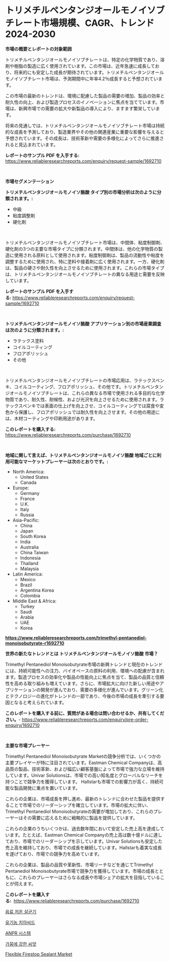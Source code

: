 <p><h1>トリメチルペンタンジオールモノイソブチレート市場規模、CAGR、トレンド2024-2030</h1></p><p><strong>市場の概要とレポートの対象範囲</strong></p>
<p><p>トリメチルペンタンジオールモノイソブチレートは、特定の化学物質であり、溶剤や樹脂の製造に広く使用されています。この市場は、近年急速に成長しており、将来的にも安定した成長が期待されています。トリメチルペンタンジオールモノイソブチレート市場は、予測期間中に年率4.2％成長すると予想されています。</p><p>この市場の最新のトレンドは、環境に配慮した製品の需要の増加、製品の効率と耐久性の向上、および製造プロセスのイノベーションに焦点を当てています。市場は、新興市場での需要の拡大や新製品の導入により、ますます繁栄しています。</p><p>将来の見通しでは、トリメチルペンタンジオールモノイソブチレート市場は持続的な成長を予測しており、製造業界やその他の関連産業に重要な影響を与えると予想されています。その成長は、技術革新や需要の多様化によってさらに推進されると見込まれています。</p></p>
<p><strong>レポートのサンプル PDF を入手する:</strong> <a href="https://www.reliableresearchreports.com/enquiry/request-sample/1692710">https://www.reliableresearchreports.com/enquiry/request-sample/1692710</a></p>
<p>&nbsp;</p>
<p><strong>市場セグメンテーション</strong></p>
<p><strong>トリメチルペンタンジオールモノイソ酪酸 タイプ別の市場分析は次のように分類されます。:</strong></p>
<p><ul><li>中級</li><li>粘度調整剤</li><li>硬化剤</li></ul></p>
<p>&nbsp;</p>
<p><p>トリメチルペンタンジオールモノイソブチレート市場は、中間体、粘度制御剤、硬化剤の3つの主要な市場タイプに分類されます。中間体は、他の化学物質の製造に使用される原料として使用されます。粘度制御剤は、製品の流動性や粘度を調整するために使用され、特に塗料や接着剤に広く使用されます。一方、硬化剤は、製品の硬さや耐久性を向上させるために使用されます。これらの市場タイプは、トリメチルペンタンジオールモノイソブチレートの異なる用途と需要を反映しています。</p></p>
<p><strong>レポートのサンプル PDF を入手する:</strong>&nbsp;<a href="https://www.reliableresearchreports.com/enquiry/request-sample/1692710">https://www.reliableresearchreports.com/enquiry/request-sample/1692710</a></p>
<p>&nbsp;</p>
<p><strong> トリメチルペンタンジオールモノイソ酪酸 アプリケーション別の市場産業調査は次のように分類されます。:</strong></p>
<p><ul><li>ラテックス塗料</li><li>コイルコーティング</li><li>フロアポリッシュ</li><li>その他</li></ul></p>
<p>&nbsp;</p>
<p><p>トリメチルペンタンジオールモノイソブチレートの市場応用は、ラテックスペンキ、コイルコーティング、フロアポリッシュ、その他です。トリメチルペンタンジオールモノイソブチレートは、これらの異なる市場で使用される多目的な化学物質であり、耐久性、耐候性、および光沢を向上させるために使用されます。ラテックスペンキでは表面の仕上げを向上させ、コイルコーティングでは腐食や変色から保護し、フロアポリッシュでは耐久性を向上させます。その他の用途には、木材コーティングや印刷用途があります。</p></p>
<p><strong>このレポートを購入する:</strong>&nbsp; <a href="https://www.reliableresearchreports.com/purchase/1692710">https://www.reliableresearchreports.com/purchase/1692710</a></p>
<p>&nbsp;</p>
<p><strong>地域に関して言えば、トリメチルペンタンジオールモノイソ酪酸 地域ごとに利用可能なマーケットプレーヤーは次のとおりです。:</strong></p>
<p><ul>
    <li>
        North America:
        <ul>
            <li>United States</li>
            <li>Canada</li>
        </ul>
    </li>
    <li>
        Europe:
        <ul>
            <li>Germany</li>
            <li>France</li>
            <li>U.K.</li>
            <li>Italy</li>
            <li>Russia</li>
        </ul>
    </li>
    <li>
        Asia-Pacific:
        <ul>
            <li>China</li>
            <li>Japan</li>
            <li>South Korea</li>
            <li>India</li>
            <li>Australia</li>
            <li>China Taiwan</li>
            <li>Indonesia</li>
            <li>Thailand</li>
            <li>Malaysia</li>
        </ul>
    </li>
    <li>
        Latin America:
        <ul>
            <li>Mexico</li>
            <li>Brazil</li>
            <li>Argentina Korea</li>
            <li>Colombia</li>
        </ul>
    </li>
    <li>
        Middle East & Africa:
        <ul>
            <li>Turkey</li>
            <li>Saudi</li>
            <li>Arabia</li>
            <li>UAE</li>
            <li>Korea</li>
        </ul>
    </li>
    </ul></p>
<p><strong><a href="https://www.reliableresearchreports.com/trimethyl-pentanediol-monoisobutyrate-r1692710">https://www.reliableresearchreports.com/trimethyl-pentanediol-monoisobutyrate-r1692710</a></strong>&nbsp;</p>
<p><strong>世界の新たなトレンドとは トリメチルペンタンジオールモノイソ酪酸 市場？</strong></p>
<p><p>Trimethyl Pentanediol Monoisobutyrate市場の新興トレンドと現在のトレンドには、持続可能性への注力、バイオベースの原料の利用、環境への配慮が含まれます。製造プロセスの効率化や製品の性能向上に焦点を当て、製品の品質と信頼性を高める取り組みも増えています。さらに、市場拡大に向けた新しい用途やアプリケーションの開発が進んでおり、需要の多様化が進んでいます。グリーン化とテクノロジーの進化がトレンドの一部であり、今後の市場の成長を牽引する要因となると考えられています。</p></p>
<p><strong>このレポートを購入する前に、質問がある場合は問い合わせるか、共有してください。</strong>- <a href="https://www.reliableresearchreports.com/enquiry/pre-order-enquiry/1692710">https://www.reliableresearchreports.com/enquiry/pre-order-enquiry/1692710</a></p>
<p>&nbsp;</p>
<p><strong>主要な市場プレーヤー</strong></p>
<p><p>Trimethyl Pentanediol Monoisobutyrate Marketの競争分析では、いくつかの主要プレイヤーが特に注目されています。Eastman Chemical Companyは、高品質の製品、技術革新、および幅広い顧客基盤によって市場で強力な立場を維持しています。Univar Solutionsは、市場での高い知名度とグローバルなリーチを持つことで競争力を獲得しています。 Hallstarも市場での影響力が高く、持続可能な製品開発に重点を置いています。</p><p>これらの企業は、市場成長を押し進め、最新のトレンドに合わせた製品を提供することで市場でのリーダーシップを確立しています。市場の拡大に伴い、Trimethyl Pentanediol Monoisobutyrateの需要が増加しており、これらのプレーヤーはその需要に応えるために戦略的に製品を提供しています。</p><p>これらの企業のうちいくつかは、過去数年間において安定した売上高を達成しています。たとえば、Eastman Chemical Companyの売上高は数十億ドルに達しており、市場でのリーダーシップを示しています。Univar Solutionsも安定した売上高を維持しており、市場での成長を継続しています。Hallstarも着実な成長を遂げており、市場での競争力を高めています。</p><p>これらの企業は、製品の品質や革新性、市場リーチなどを通じてTrimethyl Pentanediol Monoisobutyrate市場で競争力を獲得しています。市場の成長とともに、これらのプレーヤーはさらなる成長や市場シェアの拡大を目指していることが伺えます。</p></p>
<p><strong>このレポートを購入する:</strong>&nbsp;&nbsp;<a href="https://www.reliableresearchreports.com/purchase/1692710">https://www.reliableresearchreports.com/purchase/1692710</a></p>
<p><p><a href="https://medium.com/@jerrodhilll68/%EC%9D%8C%EB%A3%8C-%ED%8C%8C%EC%8A%A4%ED%87%B4%EB%9D%BC%EC%9D%B4%EC%A0%80-%EC%8B%9C%EC%9E%A5-%EC%84%B1%EA%B3%B5%EC%A0%81%EC%9D%B8-%EB%B9%84%EC%A6%88%EB%8B%88%EC%8A%A4-%EC%A0%84%EB%9E%B5%EC%9D%98-%ED%95%B5%EC%8B%AC-%EC%9A%94%EC%86%8C-%EC%98%88%EC%B8%A1-2031%EB%85%84%EA%B9%8C%EC%A7%80-3fb9d1a13af8">음료 저온 살균기</a></p><p><a href="https://github.com/Tristiarton768456/Market-Research-Report-List-1/blob/main/779977318659.md">유기농 치아씨드</a></p><p><a href="https://medium.com/@trevorkruvalis5678/anpr-%EC%8B%9C%EC%8A%A4%ED%85%9C-%EC%8B%9C%EC%9E%A5-%EC%A1%B0%EC%82%AC-%EB%B3%B4%EA%B3%A0%EC%84%9C-%EA%B7%B8-%EC%97%AD%EC%82%AC-%EB%B0%8F-2024%EB%85%84%EB%B6%80%ED%84%B0-2031%EB%85%84%EA%B9%8C%EC%A7%80%EC%9D%98-%EC%98%88%EC%B8%A1-1a62c457ccf2">ANPR 시스템</a></p><p><a href="https://github.com/vsoq0zknh59/Market-Research-Report-List-1/blob/main/561242318658.md">가뭄에 강한 씨앗</a></p><p><a href="https://issuu.com/reportprime-2/docs/flexible-firestop-sealant-market-size-2030.pptx">Flexible Firestop Sealant Market</a></p></p>